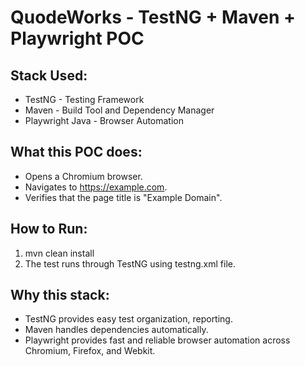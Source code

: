 # QuodeWorks - TestNG + Maven + Playwright POC

## Stack Used:
- TestNG - Testing Framework
- Maven - Build Tool and Dependency Manager
- Playwright Java - Browser Automation

## What this POC does:
- Opens a Chromium browser.
- Navigates to https://example.com.
- Verifies that the page title is "Example Domain".

## How to Run:
1. mvn clean install
2. The test runs through TestNG using testng.xml file.

## Why this stack:
- TestNG provides easy test organization, reporting.
- Maven handles dependencies automatically.
- Playwright provides fast and reliable browser automation across Chromium, Firefox, and Webkit.
